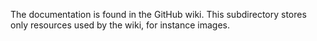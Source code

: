 The documentation is found in the GitHub wiki.
This subdirectory stores only resources used by the wiki, for instance images.
